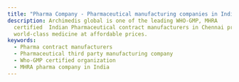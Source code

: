 ```yaml
---
title: "Pharma Company - Pharmaceutical manufacturing companies in India "
description: Archimedis global is one of the leading WHO-GMP, MHRA
  certified  Indian Pharmaceutical contract manufacturers in Chennai providing
  world-class medicine at affordable prices.
keywords:
  - Pharma contract manufacturers
  - Pharmaceutical third party manufacturing company
  - Who-GMP certified organization
  - MHRA pharma company in India
---
```

